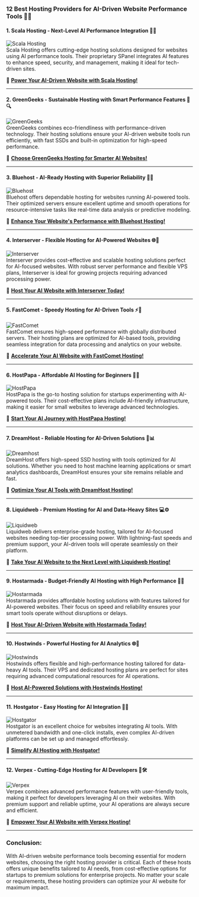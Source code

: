 ### **12 Best Hosting Providers for AI-Driven Website Performance Tools 🚀🤖**

#### **1. Scala Hosting - Next-Level AI Performance Integration 🌟🤖**  
![Scala Hosting](https://i.imgur.com/uJ5JIK3.png "Scala Web Hosting")  
Scala Hosting offers cutting-edge hosting solutions designed for websites using AI performance tools. Their proprietary SPanel integrates AI features to enhance speed, security, and management, making it ideal for tech-driven sites.

🔗 **[Power Your AI-Driven Website with Scala Hosting!](https://snipitx.com/scala-jy)**  

---

#### **2. GreenGeeks - Sustainable Hosting with Smart Performance Features 🌱🔍**  
![GreenGeeks](https://i.imgur.com/eEwuntu.jpg "GreenGeeks Hosting")  
GreenGeeks combines eco-friendliness with performance-driven technology. Their hosting solutions ensure your AI-driven website tools run efficiently, with fast SSDs and built-in optimization for high-speed performance.

🔗 **[Choose GreenGeeks Hosting for Smarter AI Websites!](https://snipitx.com/greengeeks-jy)**  

---

#### **3. Bluehost - AI-Ready Hosting with Superior Reliability 🔧📡**  
![Bluehost](https://i.imgur.com/PasFF9E.jpeg "Bluehost Hosting")  
Bluehost offers dependable hosting for websites running AI-powered tools. Their optimized servers ensure excellent uptime and smooth operations for resource-intensive tasks like real-time data analysis or predictive modeling.

🔗 **[Enhance Your Website's Performance with Bluehost Hosting!](https://snipitx.com/bluehost-jy)**  

---

#### **4. Interserver - Flexible Hosting for AI-Powered Websites 🌐🔗**  
![Interserver](https://i.imgur.com/OM5dOEW.jpeg "Interserver Hosting")  
Interserver provides cost-effective and scalable hosting solutions perfect for AI-focused websites. With robust server performance and flexible VPS plans, Interserver is ideal for growing projects requiring advanced processing power.

🔗 **[Host Your AI Website with Interserver Today!](https://snipitx.com/interserver-jy)**  

---

#### **5. FastComet - Speedy Hosting for AI-Driven Tools ⚡🤖**  
![FastComet](https://i.imgur.com/7qgXuWp.png "FastComet Hosting")  
FastComet ensures high-speed performance with globally distributed servers. Their hosting plans are optimized for AI-based tools, providing seamless integration for data processing and analytics on your website.

🔗 **[Accelerate Your AI Website with FastComet Hosting!](https://snipitx.com/fastcomet-jy)**  

---

#### **6. HostPapa - Affordable AI Hosting for Beginners 🎯🌟**  
![HostPapa](https://i.imgur.com/ouDTkvl.jpeg "HostPapa Hosting")  
HostPapa is the go-to hosting solution for startups experimenting with AI-powered tools. Their cost-effective plans include AI-friendly infrastructure, making it easier for small websites to leverage advanced technologies.

🔗 **[Start Your AI Journey with HostPapa Hosting!](https://snipitx.com/hostpapa-jy)**  

---

#### **7. DreamHost - Reliable Hosting for AI-Driven Solutions 🌌📊**  
![Dreamhost](https://i.imgur.com/rXIg8ip.jpeg "Dreamhost Hosting")  
DreamHost offers high-speed SSD hosting with tools optimized for AI solutions. Whether you need to host machine learning applications or smart analytics dashboards, DreamHost ensures your site remains reliable and fast.

🔗 **[Optimize Your AI Tools with DreamHost Hosting!](https://snipitx.com/dreamhost-jy)**  

---

#### **8. Liquidweb - Premium Hosting for AI and Data-Heavy Sites 💻⚙️**  
![Liquidweb](https://i.imgur.com/4IvT9SC.jpeg "Liquidweb Hosting")  
Liquidweb delivers enterprise-grade hosting, tailored for AI-focused websites needing top-tier processing power. With lightning-fast speeds and premium support, your AI-driven tools will operate seamlessly on their platform.

🔗 **[Take Your AI Website to the Next Level with Liquidweb Hosting!](https://snipitx.com/liquidweb-jy)**  

---

#### **9. Hostarmada - Budget-Friendly AI Hosting with High Performance 🌈🤖**  
![Hostarmada](https://i.imgur.com/KFbdf3o.jpeg "Hostarmada Hosting")  
Hostarmada provides affordable hosting solutions with features tailored for AI-powered websites. Their focus on speed and reliability ensures your smart tools operate without disruptions or delays.

🔗 **[Host Your AI-Driven Website with Hostarmada Today!](https://snipitx.com/hostarmada-jy)**  

---

#### **10. Hostwinds - Powerful Hosting for AI Analytics 🌐🔬**  
![Hostwinds](https://i.imgur.com/53aSNXx.jpeg "Hostwinds Hosting")  
Hostwinds offers flexible and high-performance hosting tailored for data-heavy AI tools. Their VPS and dedicated hosting plans are perfect for sites requiring advanced computational resources for AI operations.

🔗 **[Host AI-Powered Solutions with Hostwinds Hosting!](https://snipitx.com/hostwinds-jy)**  

---

#### **11. Hostgator - Easy Hosting for AI Integration 🐊🔧**  
![Hostgator](https://i.imgur.com/BcVkH57.jpeg "Hostgator Hosting")  
Hostgator is an excellent choice for websites integrating AI tools. With unmetered bandwidth and one-click installs, even complex AI-driven platforms can be set up and managed effortlessly.

🔗 **[Simplify AI Hosting with Hostgator!](https://snipitx.com/hostgator-jy)**  

---

#### **12. Verpex - Cutting-Edge Hosting for AI Developers 🤖🛠️**  
![Verpex](https://i.imgur.com/6x5LhiS.jpeg "Verpex Hosting")  
Verpex combines advanced performance features with user-friendly tools, making it perfect for developers leveraging AI on their websites. With premium support and reliable uptime, your AI operations are always secure and efficient.

🔗 **[Empower Your AI Website with Verpex Hosting!](https://snipitx.com/verpex-jy)**  

---

### **Conclusion:**

With AI-driven website performance tools becoming essential for modern websites, choosing the right hosting provider is critical. Each of these hosts offers unique benefits tailored to AI needs, from cost-effective options for startups to premium solutions for enterprise projects. No matter your scale or requirements, these hosting providers can optimize your AI website for maximum impact.

